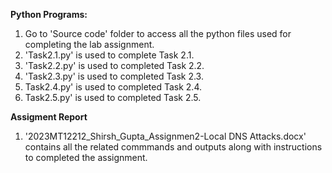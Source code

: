 **Python Programs:**
1. Go to 'Source code' folder to access all the python files used for completing the lab assignment.
2. 'Task2.1.py' is used to complete Task 2.1.
3. 'Task2.2.py' is used to completed Task 2.2.
4. 'Task2.3.py' is used to completed Task 2.3.
5. Task2.4.py' is used to completed Task 2.4.
6. Task2.5.py' is used to completed Task 2.5.							  
							  
**Assigment Report**
1. '2023MT12212_Shirsh_Gupta_Assignmen2-Local DNS Attacks.docx' contains all the related commmands and outputs along with instructions to completed the assignment.
